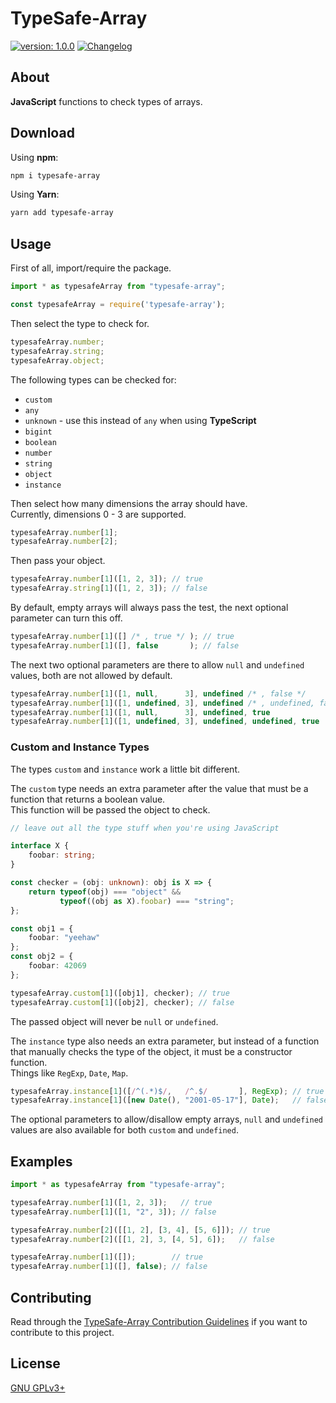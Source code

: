 # TypeSafe-Array #

[version_shield]: https://img.shields.io/badge/version-1.0.0-blue.svg
[latest_release]: https://github.com/mfederczuk/typesafe-array/releases/latest "Latest Release"
[![version: 1.0.0][version_shield]][latest_release]
[![Changelog](https://img.shields.io/badge/-Changelog-blue)](./CHANGELOG.md "Changelog")

## About ##

**JavaScript** functions to check types of arrays.

## Download ##

Using **npm**:

```sh
npm i typesafe-array
```

Using **Yarn**:

```sh
yarn add typesafe-array
```

## Usage ##

First of all, import/require the package.

```typescript
import * as typesafeArray from "typesafe-array";
```

```javascript
const typesafeArray = require('typesafe-array');
```

Then select the type to check for.

```typescript
typesafeArray.number;
typesafeArray.string;
typesafeArray.object;
```

The following types can be checked for:

* `custom`
* `any`
* `unknown` - use this instead of `any` when using **TypeScript**
* `bigint`
* `boolean`
* `number`
* `string`
* `object`
* `instance`

Then select how many dimensions the array should have.  
Currently, dimensions 0 - 3 are supported.

```typescript
typesafeArray.number[1];
typesafeArray.number[2];
```

Then pass your object.

```typescript
typesafeArray.number[1]([1, 2, 3]); // true
typesafeArray.string[1]([1, 2, 3]); // false
```

By default, empty arrays will always pass the test, the next optional parameter
 can turn this off.

```typescript
typesafeArray.number[1]([] /* , true */ ); // true
typesafeArray.number[1]([], false       ); // false
```

The next two optional parameters are there to allow `null` and `undefined`
 values, both are not allowed by default.

```typescript
typesafeArray.number[1]([1, null,      3], undefined /* , false */            ); // false
typesafeArray.number[1]([1, undefined, 3], undefined /* , undefined, false */ ); // false
typesafeArray.number[1]([1, null,      3], undefined, true                    ); // true
typesafeArray.number[1]([1, undefined, 3], undefined, undefined, true         ); // true
```

### Custom and Instance Types ###

The types `custom` and `instance` work a little bit different.

The `custom` type needs an extra parameter after the value that must be a
 function that returns a boolean value.  
This function will be passed the object to check.

```typescript
// leave out all the type stuff when you're using JavaScript

interface X {
	foobar: string;
}

const checker = (obj: unknown): obj is X => {
	return typeof(obj) === "object" &&
	       typeof((obj as X).foobar) === "string";
};

const obj1 = {
	foobar: "yeehaw"
};
const obj2 = {
	foobar: 42069
};

typesafeArray.custom[1]([obj1], checker); // true
typesafeArray.custom[1]([obj2], checker); // false
```

The passed object will never be `null` or `undefined`.

The `instance` type also needs an extra parameter, but instead of a function
 that manually checks the type of the object, it must be a constructor function.  
Things like `RegExp`, `Date`, `Map`.

```typescript
typesafeArray.instance[1]([/^(.*)$/,   /^.$/       ], RegExp); // true
typesafeArray.instance[1]([new Date(), "2001-05-17"], Date);   // false
```

The optional parameters to allow/disallow empty arrays, `null` and `undefined`
 values are also available for both `custom` and `undefined`.

## Examples ##

```typescript
import * as typesafeArray from "typesafe-array";

typesafeArray.number[1]([1, 2, 3]);   // true
typesafeArray.number[1]([1, "2", 3]); // false

typesafeArray.number[2]([[1, 2], [3, 4], [5, 6]]); // true
typesafeArray.number[2]([[1, 2], 3, [4, 5], 6]);   // false

typesafeArray.number[1]([]);        // true
typesafeArray.number[1]([], false); // false
```

## Contributing ##

Read through the [TypeSafe-Array Contribution Guidelines](./CONTRIBUTING.md)
 if you want to contribute to this project.

## License ##

[GNU GPLv3+](./LICENSE)
